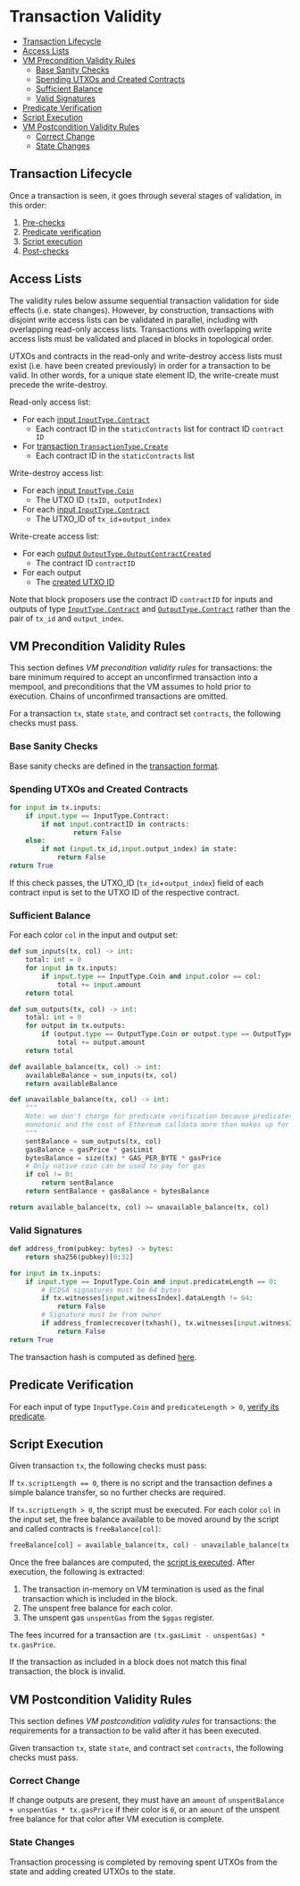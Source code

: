 # Transaction Validity

- [Transaction Lifecycle](#transaction-lifecycle)
- [Access Lists](#access-lists)
- [VM Precondition Validity Rules](#vm-precondition-validity-rules)
  - [Base Sanity Checks](#base-sanity-checks)
  - [Spending UTXOs and Created Contracts](#spending-utxos-and-created-contracts)
  - [Sufficient Balance](#sufficient-balance)
  - [Valid Signatures](#valid-signatures)
- [Predicate Verification](#predicate-verification)
- [Script Execution](#script-execution)
- [VM Postcondition Validity Rules](#vm-postcondition-validity-rules)
  - [Correct Change](#correct-change)
  - [State Changes](#state-changes)

## Transaction Lifecycle

Once a transaction is seen, it goes through several stages of validation, in this order:

1. [Pre-checks](#vm-precondition-validity-rules)
1. [Predicate verification](#predicate-verification)
1. [Script execution](#script-execution)
1. [Post-checks](#vm-postcondition-validity-rules)

## Access Lists

The validity rules below assume sequential transaction validation for side effects (i.e. state changes). However, by construction, transactions with disjoint write access lists can be validated in parallel, including with overlapping read-only access lists. Transactions with overlapping write access lists must be validated and placed in blocks in topological order.

UTXOs and contracts in the read-only and write-destroy access lists must exist (i.e. have been created previously) in order for a transaction to be valid. In other words, for a unique state element ID, the write-create must precede the write-destroy.

Read-only access list:

- For each [input `InputType.Contract`](./tx_format.md#inputcontract)
  - Each contract ID in the `staticContracts` list for contract ID `contract ID`
- For [transaction `TransactionType.Create`](./tx_format.md#transactioncreate)
  - Each contract ID in the `staticContracts` list

Write-destroy access list:

- For each [input `InputType.Coin`](./tx_format.md#inputcoin)
  - The UTXO ID `(txID, outputIndex)`
- For each [input `InputType.Contract`](./tx_format.md#inputcontract)
  - The UTXO_ID of `tx_id`+`output_index`

Write-create access list:

- For each [output `OutputType.OutputContractCreated`](./tx_format.md#outputcontractcreated)
  - The contract ID `contractID`
- For each output
  - The [created UTXO ID](./identifiers.md#utxo-id)

Note that block proposers use the contract ID `contractID` for inputs and outputs of type [`InputType.Contract`](./tx_format.md#inputcontract) and [`OutputType.Contract`](./tx_format.md#outputcontract) rather than the pair of `tx_id` and `output_index`.

## VM Precondition Validity Rules

This section defines _VM precondition validity rules_ for transactions: the bare minimum required to accept an unconfirmed transaction into a mempool, and preconditions that the VM assumes to hold prior to execution. Chains of unconfirmed transactions are omitted.

For a transaction `tx`, state `state`, and contract set `contracts`, the following checks must pass.

### Base Sanity Checks

Base sanity checks are defined in the [transaction format](./tx_format.md).

### Spending UTXOs and Created Contracts

```py
for input in tx.inputs:
    if input.type == InputType.Contract:
        if not input.contractID in contracts:
                return False
    else:
        if not (input.tx_id,input.output_index) in state:
            return False
return True
```

If this check passes, the UTXO_ID (`tx_id`+`output_index`) field of each contract input is set to the UTXO ID of the respective contract.

### Sufficient Balance

For each color `col` in the input and output set:

```py
def sum_inputs(tx, col) -> int:
    total: int = 0
    for input in tx.inputs:
        if input.type == InputType.Coin and input.color == col:
            total += input.amount
    return total

def sum_outputs(tx, col) -> int:
    total: int = 0
    for output in tx.outputs:
        if (output.type == OutputType.Coin or output.type == OutputType.Withdrawal) and output.color == col:
            total += output.amount
    return total

def available_balance(tx, col) -> int:
    availableBalance = sum_inputs(tx, col)
    return availableBalance

def unavailable_balance(tx, col) -> int:
    """
    Note: we don't charge for predicate verification because predicates are
    monotonic and the cost of Ethereum calldata more than makes up for this
    """
    sentBalance = sum_outputs(tx, col)
    gasBalance = gasPrice * gasLimit
    bytesBalance = size(tx) * GAS_PER_BYTE * gasPrice
    # Only native coin can be used to pay for gas
    if col != 0:
        return sentBalance
    return sentBalance + gasBalance + bytesBalance

return available_balance(tx, col) >= unavailable_balance(tx, col)
```

### Valid Signatures

```py
def address_from(pubkey: bytes) -> bytes:
    return sha256(pubkey)[0:32]

for input in tx.inputs:
    if input.type == InputType.Coin and input.predicateLength == 0:
        # ECDSA signatures must be 64 bytes
        if tx.witnesses[input.witnessIndex].dataLength != 64:
            return False
        # Signature must be from owner
        if address_from(ecrecover(txhash(), tx.witnesses[input.witnessIndex].data)) != input.owner:
            return False
return True
```

The transaction hash is computed as defined [here](./identifiers.md#transaction-id).

## Predicate Verification

For each input of type `InputType.Coin` and `predicateLength > 0`, [verify its predicate](../vm/main.md#predicate-verification).

## Script Execution

Given transaction `tx`, the following checks must pass:

If `tx.scriptLength == 0`, there is no script and the transaction defines a simple balance transfer, so no further checks are required.

If `tx.scriptLength > 0`, the script must be executed. For each color `col` in the input set, the free balance available to be moved around by the script and called contracts is `freeBalance[col]`:

```py
freeBalance[col] = available_balance(tx, col) - unavailable_balance(tx, col)
```

Once the free balances are computed, the [script is executed](../vm/main.md#script-execution). After execution, the following is extracted:

1. The transaction in-memory on VM termination is used as the final transaction which is included in the block.
1. The unspent free balance for each color.
1. The unspent gas `unspentGas` from the `$ggas` register.

The fees incurred for a transaction are `(tx.gasLimit - unspentGas) * tx.gasPrice`.

If the transaction as included in a block does not match this final transaction, the block is invalid.

## VM Postcondition Validity Rules

This section defines _VM postcondition validity rules_ for transactions: the requirements for a transaction to be valid after it has been executed.

Given transaction `tx`, state `state`, and contract set `contracts`, the following checks must pass.

### Correct Change

If change outputs are present, they must have an `amount` of `unspentBalance + unspentGas * tx.gasPrice` if their color is `0`, or an `amount` of the unspent free balance for that color after VM execution is complete.

### State Changes

Transaction processing is completed by removing spent UTXOs from the state and adding created UTXOs to the state.
